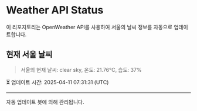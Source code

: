 
# Weather API Status

이 리포지토리는 OpenWeather API를 사용하여 서울의 날씨 정보를 자동으로 업데이트합니다.

## 현재 서울 날씨
> 서울의 현재 날씨: clear sky, 온도: 21.76°C, 습도: 37%

⏳ 업데이트 시간: 2025-04-11 07:31:31 (UTC)

---
자동 업데이트 봇에 의해 관리됩니다.
